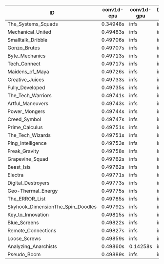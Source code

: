 |ID|conv1d-cpu|conv1d-gpu|DWSPConv2D-gpu|gemm-gpu|avg|
|-|-|-|-|-|-|
|The_Systems_Squads|0.34948s|infs|infs|4.64250s|infs|
|Mechanical_United|0.49483s|infs|infs|4.63420s|infs|
|Smalltalk_Dribble|0.49706s|infs|infs|4.58964s|infs|
|Gonzo_Brutes|0.49707s|infs|infs|4.61019s|infs|
|Byte_Mechanics|0.49713s|infs|infs|4.60273s|infs|
|Tech_Connect|0.49717s|infs|infs|4.64633s|infs|
|Maidens_of_Maya|0.49726s|infs|infs|4.58314s|infs|
|Creative_Juices|0.49733s|infs|infs|4.61762s|infs|
|Fully_Developed|0.49735s|infs|infs|4.61852s|infs|
|The_Tech_Warriors|0.49741s|infs|infs|4.61411s|infs|
|Artful_Maneuvers|0.49743s|infs|infs|4.58068s|infs|
|Power_Mongers|0.49744s|infs|infs|4.63785s|infs|
|Creed_Symbol|0.49747s|infs|infs|4.59467s|infs|
|Prime_Calculus|0.49751s|infs|infs|4.60278s|infs|
|The_Tech_Wizards|0.49751s|infs|infs|4.61950s|infs|
|Ping_Intelligence|0.49753s|infs|infs|4.59643s|infs|
|Freak_Gravity|0.49758s|infs|infs|4.61587s|infs|
|Grapevine_Squad|0.49762s|infs|infs|4.64090s|infs|
|Beast_Isis|0.49762s|infs|infs|4.63329s|infs|
|Electra|0.49771s|infs|infs|4.64432s|infs|
|Digital_Destroyers|0.49773s|infs|infs|4.56837s|infs|
|Geo-Thermal_Energy|0.49775s|infs|infs|4.61513s|infs|
|The_ERROR_List|0.49785s|infs|infs|4.59752s|infs|
|Skyhook_DimensionThe_Spin_Doodles|0.49792s|infs|infs|4.60052s|infs|
|Key_to_Innovation|0.49815s|infs|infs|4.59575s|infs|
|Blue_Screens|0.49822s|infs|infs|4.59540s|infs|
|Remote_Connections|0.49827s|infs|infs|4.64259s|infs|
|Loose_Screws|0.49859s|infs|infs|4.63229s|infs|
|Analyzing_Anarchists|0.49860s|0.14258s|infs|4.63531s|infs|
|Pseudo_Boom|0.49889s|infs|infs|4.57055s|infs|
